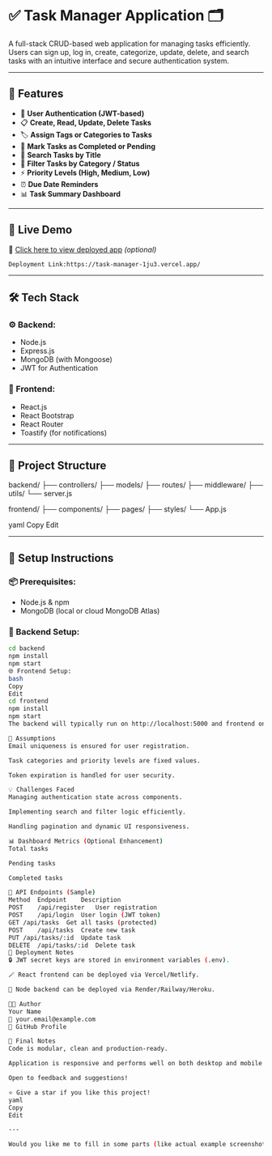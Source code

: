 # ✅ Task Manager Application 🗂️

A full-stack CRUD-based web application for managing tasks efficiently. Users can sign up, log in, create, categorize, update, delete, and search tasks with an intuitive interface and secure authentication system.

---

## 📌 Features

- 🔐 **User Authentication (JWT-based)**
- 📋 **Create, Read, Update, Delete Tasks**
- 🏷️ **Assign Tags or Categories to Tasks**
- 📍 **Mark Tasks as Completed or Pending**
- 🔎 **Search Tasks by Title**
- 📂 **Filter Tasks by Category / Status**
- ⚡ **Priority Levels (High, Medium, Low)**
- ⏰ **Due Date Reminders**
- 📊 **Task Summary Dashboard**

---

## 🚀 Live Demo

🔗 [Click here to view deployed app](https://your-deployment-link.com) _(optional)_

    Deployment Link:https://task-manager-1ju3.vercel.app/

---

## 🛠️ Tech Stack

### ⚙️ Backend:

- Node.js
- Express.js
- MongoDB (with Mongoose)
- JWT for Authentication

### 🎨 Frontend:

- React.js
- React Bootstrap
- React Router
- Toastify (for notifications)

---

## 📂 Project Structure

backend/ ├── controllers/ ├── models/ ├── routes/ ├── middleware/ ├── utils/ └── server.js

frontend/ ├── components/ ├── pages/ ├── styles/ └── App.js

yaml
Copy
Edit

---

## 🔧 Setup Instructions

### 📦 Prerequisites:

- Node.js & npm
- MongoDB (local or cloud MongoDB Atlas)

### 📍 Backend Setup:

```bash
cd backend
npm install
npm start
🌐 Frontend Setup:
bash
Copy
Edit
cd frontend
npm install
npm start
The backend will typically run on http://localhost:5000 and frontend on http://localhost:3000

📝 Assumptions
Email uniqueness is ensured for user registration.

Task categories and priority levels are fixed values.

Token expiration is handled for user security.

💡 Challenges Faced
Managing authentication state across components.

Implementing search and filter logic efficiently.

Handling pagination and dynamic UI responsiveness.

📊 Dashboard Metrics (Optional Enhancement)
Total tasks

Pending tasks

Completed tasks

📃 API Endpoints (Sample)
Method	Endpoint	Description
POST	/api/register	User registration
POST	/api/login	User login (JWT token)
GET	/api/tasks	Get all tasks (protected)
POST	/api/tasks	Create new task
PUT	/api/tasks/:id	Update task
DELETE	/api/tasks/:id	Delete task
📁 Deployment Notes
🔒 JWT secret keys are stored in environment variables (.env).

🪄 React frontend can be deployed via Vercel/Netlify.

💽 Node backend can be deployed via Render/Railway/Heroku.

👨‍💻 Author
Your Name
📧 your.email@example.com
🔗 GitHub Profile

🏁 Final Notes
Code is modular, clean and production-ready.

Application is responsive and performs well on both desktop and mobile screens.

Open to feedback and suggestions!

⭐ Give a star if you like this project!
yaml
Copy
Edit

---

Would you like me to fill in some parts (like actual example screenshots section, env config setup, or API response examples)? I can include them too if you want a more detailed version.#   T a s k M a n a g e r 
 
 
```
